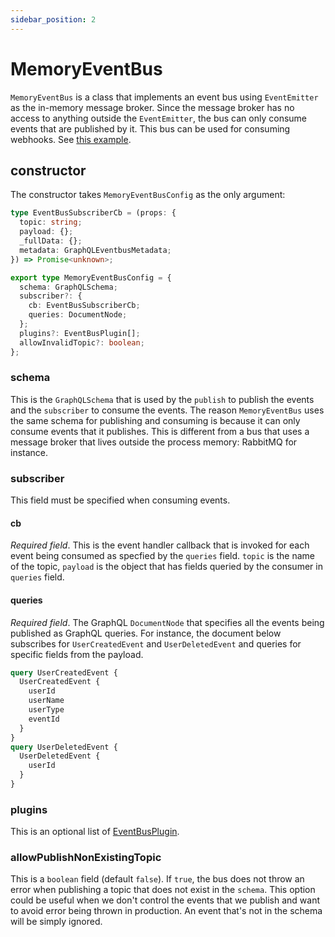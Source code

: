```yaml
---
sidebar_position: 2
---
```


# MemoryEventBus

`MemoryEventBus` is a class that implements an event bus using `EventEmitter` as the in-memory message broker. Since the message broker has no access to anything outside the `EventEmitter`, the bus can only consume events that are published by it. This bus can be used for consuming webhooks. See [this example](https://github.com/quant-daddy/graphql-eventbus/tree/master/examples/webhook).

## constructor

The constructor takes `MemoryEventBusConfig` as the only argument:

```typescript
type EventBusSubscriberCb = (props: {
  topic: string;
  payload: {};
  _fullData: {};
  metadata: GraphQLEventbusMetadata;
}) => Promise<unknown>;

export type MemoryEventBusConfig = {
  schema: GraphQLSchema;
  subscriber?: {
    cb: EventBusSubscriberCb;
    queries: DocumentNode;
  };
  plugins?: EventBusPlugin[];
  allowInvalidTopic?: boolean;
};
```

### schema

This is the `GraphQLSchema` that is used by the `publish` to publish the events and the `subscriber` to consume the events. The reason `MemoryEventBus` uses the same schema for publishing and consuming is because it can only consume events that it publishes. This is different from a bus that uses a message broker that lives outside the process memory: RabbitMQ for instance.

### subscriber

This field must be specified when consuming events.

#### cb

_Required field_. This is the event handler callback that is invoked for each event being consumed as specfied by the `queries` field. `topic` is the name of the topic, `payload` is the object that has fields queried by the consumer in `queries` field.

#### queries

_Required field_. The GraphQL `DocumentNode` that specifies all the events being published as GraphQL queries. For instance, the document below subscribes for `UserCreatedEvent` and `UserDeletedEvent` and queries for specific fields from the payload.

```graphql
query UserCreatedEvent {
  UserCreatedEvent {
    userId
    userName
    userType
    eventId
  }
}
query UserDeletedEvent {
  UserDeletedEvent {
    userId
  }
}
```

### plugins

This is an optional list of [EventBusPlugin](/docs/api/plugin).

### allowPublishNonExistingTopic

This is a `boolean` field (default `false`). If `true`, the bus does not throw an error when publishing a topic that does not exist in the `schema`. This option could be useful when we don't control the events that we publish and want to avoid error being thrown in production. An event that's not in the schema will be simply ignored.
